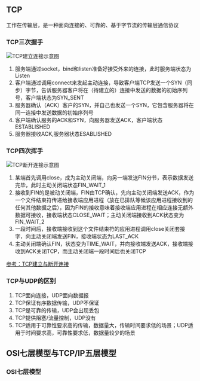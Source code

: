 ## TCP
工作在传输层，是一种面向连接的、可靠的、基于字节流的传输层通信协议
### TCP三次握手
![TCP建立连接示意图](https://images2018.cnblogs.com/blog/1158196/201803/1158196-20180301191116528-1173543278.png)
  1. 服务端通过socket，bind和listen准备好接受外来的连接，此时服务端状态为Listen
  2. 客户端通过调用connect来发起主动连接，导致客户端TCP发送一个SYN（同步）字节，告诉服务器客户将在（待建立的）连接中发送的数据的初始序列号，客户端状态为SYN_SENT
  3. 服务器确认（ACK）客户的SYN，并自己也发送一个SYN，它包含服务器将在同一连接中发送数据的初始序列号
  4. 客户端确认服务的ACK和SYN，向服务器发送ACK，客户端状态ESTABLISHED
  5. 服务器接收ACK,服务器状态ESABLISHED

### TCP四次挥手
![TCP断开连接示意图](https://images2018.cnblogs.com/blog/1158196/201803/1158196-20180301191028587-1027330495.png)
  1. 某端首先调用close，成为主动关闭端，向另一端发送FIN分节，表示数据发送完毕，此时主动关闭端状态FIN_WAIT_1
  2. 接收到FIN的是被动关闭端，FIN由TCP确认，先向主动关闭端发送ACK，作为一个文件结束符传递给接收端应用进程（放在已排队等候该应用进程接收到的任何其他数据之后），因为FIN的接收意味着接收端应用进程在相应连接无额外数据可接收，接收端状态CLOSE_WAIT；主动关闭端接收到ACK状态变为FIN_WAIT_2
  3. 一段时间后，接收端接收到这个文件结束符的应用进程调用close关闭套接字，向主动关闭端发送FIN，接收端状态为LAST_ACK
  4. 主动关闭端确认FIN，状态变为TIME_WAIT，并向接收端发送ACK，接收端接收到ACK关闭TCP，而主动关闭端一段时间后也关闭TCP

[参考：TCP建立与断开连接](https://www.cnblogs.com/dj0325/p/8490293.html)

### TCP与UDP的区别
  1. TCP面向连接，UDP面向数据报
  2. TCP保证有序数据传输，UDP不保证
  3. TCP是可靠的传输，UDP会出现丢包
  4. TCP提供阻塞/流量控制，UDP没有
  5. TCP适用于可靠性要求高的传输，数据量大，传输时间要求低的场景；UDP适用于时间要求高，可靠性要求低，数据量较少的场景
  
## OSI七层模型与TCP/IP五层模型
### OSI七层模型
